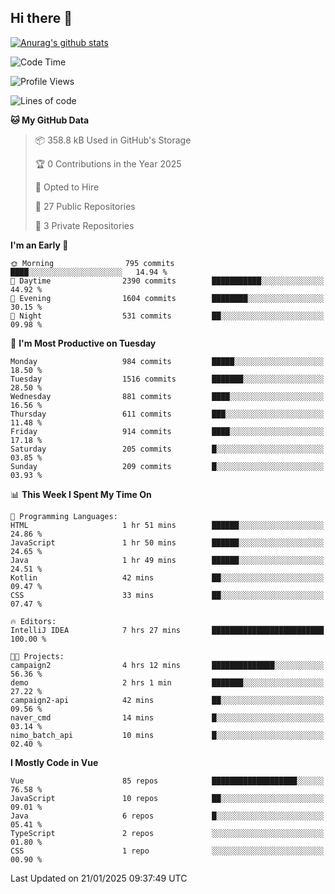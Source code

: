 ## Hi there 👋

[![Anurag's github stats](https://github-readme-stats.vercel.app/api?username=Songwonseok)](https://github.com/anuraghazra/github-readme-stats)



<!--START_SECTION:waka-->
![Code Time](http://img.shields.io/badge/Code%20Time-3%2C252%20hrs%2016%20mins-blue)

![Profile Views](http://img.shields.io/badge/Profile%20Views-0-blue)

![Lines of code](https://img.shields.io/badge/From%20Hello%20World%20I%27ve%20Written-34.8%20million%20lines%20of%20code-blue)

**🐱 My GitHub Data** 

> 📦 358.8 kB Used in GitHub's Storage 
 > 
> 🏆 0 Contributions in the Year 2025
 > 
> 💼 Opted to Hire
 > 
> 📜 27 Public Repositories 
 > 
> 🔑 3 Private Repositories 
 > 
**I'm an Early 🐤** 

```text
🌞 Morning                795 commits         ████░░░░░░░░░░░░░░░░░░░░░   14.94 % 
🌆 Daytime                2390 commits        ███████████░░░░░░░░░░░░░░   44.92 % 
🌃 Evening                1604 commits        ████████░░░░░░░░░░░░░░░░░   30.15 % 
🌙 Night                  531 commits         ██░░░░░░░░░░░░░░░░░░░░░░░   09.98 % 
```
📅 **I'm Most Productive on Tuesday** 

```text
Monday                   984 commits         █████░░░░░░░░░░░░░░░░░░░░   18.50 % 
Tuesday                  1516 commits        ███████░░░░░░░░░░░░░░░░░░   28.50 % 
Wednesday                881 commits         ████░░░░░░░░░░░░░░░░░░░░░   16.56 % 
Thursday                 611 commits         ███░░░░░░░░░░░░░░░░░░░░░░   11.48 % 
Friday                   914 commits         ████░░░░░░░░░░░░░░░░░░░░░   17.18 % 
Saturday                 205 commits         █░░░░░░░░░░░░░░░░░░░░░░░░   03.85 % 
Sunday                   209 commits         █░░░░░░░░░░░░░░░░░░░░░░░░   03.93 % 
```


📊 **This Week I Spent My Time On** 

```text
💬 Programming Languages: 
HTML                     1 hr 51 mins        ██████░░░░░░░░░░░░░░░░░░░   24.86 % 
JavaScript               1 hr 50 mins        ██████░░░░░░░░░░░░░░░░░░░   24.65 % 
Java                     1 hr 49 mins        ██████░░░░░░░░░░░░░░░░░░░   24.51 % 
Kotlin                   42 mins             ██░░░░░░░░░░░░░░░░░░░░░░░   09.47 % 
CSS                      33 mins             ██░░░░░░░░░░░░░░░░░░░░░░░   07.47 % 

🔥 Editors: 
IntelliJ IDEA            7 hrs 27 mins       █████████████████████████   100.00 % 

🐱‍💻 Projects: 
campaign2                4 hrs 12 mins       ██████████████░░░░░░░░░░░   56.36 % 
demo                     2 hrs 1 min         ███████░░░░░░░░░░░░░░░░░░   27.22 % 
campaign2-api            42 mins             ██░░░░░░░░░░░░░░░░░░░░░░░   09.56 % 
naver_cmd                14 mins             █░░░░░░░░░░░░░░░░░░░░░░░░   03.14 % 
nimo_batch_api           10 mins             █░░░░░░░░░░░░░░░░░░░░░░░░   02.40 % 
```

**I Mostly Code in Vue** 

```text
Vue                      85 repos            ███████████████████░░░░░░   76.58 % 
JavaScript               10 repos            ██░░░░░░░░░░░░░░░░░░░░░░░   09.01 % 
Java                     6 repos             █░░░░░░░░░░░░░░░░░░░░░░░░   05.41 % 
TypeScript               2 repos             ░░░░░░░░░░░░░░░░░░░░░░░░░   01.80 % 
CSS                      1 repo              ░░░░░░░░░░░░░░░░░░░░░░░░░   00.90 % 
```




 Last Updated on 21/01/2025 09:37:49 UTC
<!--END_SECTION:waka-->
